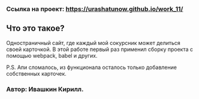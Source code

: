 
### Ссылка на проект: https://urashatunow.github.io/work_11/

## Что это такое?
Одностраничный сайт, где каждый мой сокурсник может делиться своей карточкой. 
В этой работе первый раз применил сборку проекта с помощью webpack, babel и других.

P.S. Апи сломалось, из функционала осталось только добавление собственных карточек.


### Автор: Ивашкин Кирилл.
